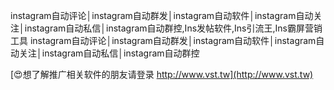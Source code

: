 instagram自动评论│instagram自动群发│instagram自动软件│instagram自动关注│instagram自动私信│instagram自动群控,Ins发帖软件,Ins引流王,Ins霸屏营销工具
instagram自动评论│instagram自动群发│instagram自动软件│instagram自动关注│instagram自动私信│instagram自动群控

[😍想了解推广相关软件的朋友请登录 http://www.vst.tw](http://www.vst.tw)



